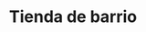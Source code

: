 ---
title: "Tienda de barrio"
url: /municipio-el-alto/tienda-de-barrio-avenida-ciudad-satelite/
shop: comodidad
---